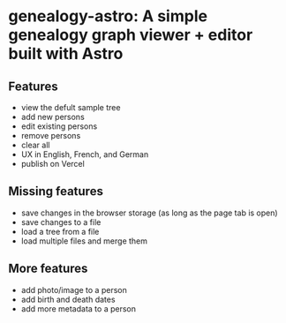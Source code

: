 # genealogy-astro: A simple genealogy graph viewer + editor built with Astro

## Features

- view the defult sample tree
- add new persons
- edit existing persons
- remove persons
- clear all
- UX in English, French, and German
- publish on Vercel

## Missing features

- save changes in the browser storage (as long as the page tab is open)
- save changes to a file
- load a tree from a file
- load multiple files and merge them

## More features

- add photo/image to a person
- add birth and death dates
- add more metadata to a person
